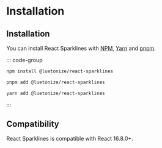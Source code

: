 # Installation

## Installation

You can install React Sparklines with [NPM](https://npmjs.com/), [Yarn](https://yarnpkg.com/)
and [pnpm](https://pnpm.io/).

::: code-group

  ```bash [npm]
  npm install @luetonize/react-sparklines
  ```

  ```bash [pnpm]
  pnpm add @luetonize/react-sparklines
  ```

  ```bash [yarn]
  yarn add @luetonize/react-sparklines
  ```
:::

## Compatibility

React Sparklines is compatible with React 16.8.0+.